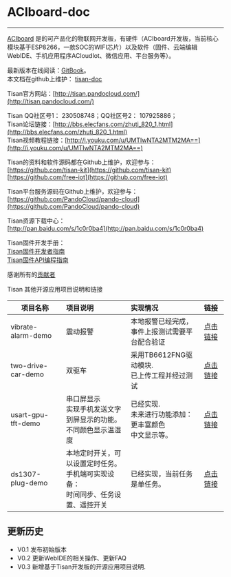 # ACIboard-doc  
*** 
  
[ACIboard](http://ide.acloudiot.com/) 是的可产品化的物联网开发板，有硬件（ACIboard开发板，当前核心模块基于ESP8266，一款SOC的WIFI芯片）以及软件（固件、云端编辑WebIDE、手机应用程序ACloudIot、微信应用、平台服务等）。  

最新版本在线阅读：[GitBook](https://www.gitbook.com/book/sw0813/tisan-doc/details)。  
本文档在github上维护：
[tisan-doc](https://github.com/tisan-kit/tisan-doc)  

Tisan官方网站：[http://tisan.pandocloud.com/](http://tisan.pandocloud.com/)   

Tisan QQ社区号1： 230508748；QQ社区号2：  107925886；      
Tisan论坛链接：[http://bbs.elecfans.com/zhuti_820_1.html](http://bbs.elecfans.com/zhuti_820_1.html)  
Tisan视频教程链接：[http://i.youku.com/u/UMTIwNTA2MTM2MA==](http://i.youku.com/u/UMTIwNTA2MTM2MA==)  


Tisan的资料和软件源码都在Github上维护，欢迎参与：  
[https://github.com/tisan-kit](https://github.com/tisan-kit)  
[https://github.com/free-iot](https://github.com/free-iot)  

Tisan平台服务源码在Github上维护，欢迎参与：  
[https://github.com/PandoCloud/pando-cloud](https://github.com/PandoCloud/pando-cloud)  

Tisan资源下载中心：  
[http://pan.baidu.com/s/1c0r0ba4](http://pan.baidu.com/s/1c0r0ba4)  

Tisan固件开发手册：  
[Tisan固件开发者指南](https://www.gitbook.com/book/sw0813/tisan-firmware-developer-guide/details)  
[Tisan固件API编程指南](https://www.gitbook.com/book/sw0813/tisan-firmware-api-programming-guide/details)  
 



感谢所有的[贡献者](https://github.com/orgs/tisan-kit/people)  


Tisan 其他开源应用项目说明和链接  

| 项目名称  | 项目说明     |   实现情况    | 链接                       |    
| -------- |:--------------|:-----------|:-------------------------|    
| vibrate-alarm-demo  | 震动报警 | 本地报警已经完成，<br/>事件上报测试需要平台配合验证  |[点击链接](https://github.com/tisan-kit/vibrate-alarm-demo) |  
| two-drive-car-demo  | 双驱车   | 采用TB6612FNG驱动模块.<br/> 已上传工程并经过测试 | [点击链接](https://github.com/tisan-kit/two-drive-car-demo) |  
| usart-gpu-tft-demo  | 串口屏显示<br/> 实现手机发送文字到屏显示的功能。<br/>不同颜色显示温湿度 | 已经实现.<br/> 未来进行功能添加：<br/>更丰富颜色<br/>中文显示等。  | [点击链接](https://github.com/tisan-kit/usart-gpu-tft-demo) |
| ds1307-plug-demo    | 本地定时开关，可以设置定时任务。<br/> 手机端可实现设备：<br/>时间同步、任务设置、遥控开关 | 已经实现，当前任务是单任务。  | [点击链接](https://github.com/tisan-kit/ds1307-plug-demo) |  



## 更新历史  
* V0.1 发布初始版本  
* V0.2 更新WebIDE的相关操作、更新FAQ  
* V0.3 新增基于Tisan开发板的开源应用项目说明.



